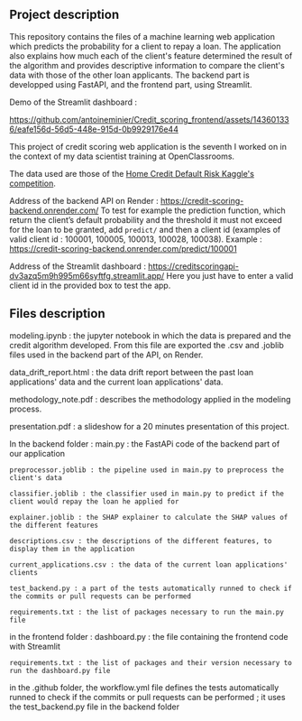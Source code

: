 ##  Project description

This repository contains the files of a machine learning web application which predicts the probability for a client to repay a loan. The application also explains how much each of the client's feature determined the result of the algorithm and provides descriptive information to compare the client's data with those of the other loan applicants. The backend part is developped using FastAPI, and the frontend part, using Streamlit.

Demo of the Streamlit dashboard :

https://github.com/antoineminier/Credit_scoring_frontend/assets/143601336/eafe156d-56d5-448e-915d-0b9929176e44

This project of credit scoring web application is the seventh I worked on in the context of my data scientist training at OpenClassrooms.

The data used are those of the [Home Credit Default Risk Kaggle's competition](https://www.kaggle.com/c/home-credit-default-risk/data).

Address of the backend API on Render : https://credit-scoring-backend.onrender.com/
To test for example the prediction function, which return the client’s default probability and the threshold it must not exceed for the loan to be granted, add `predict/` and then a client id (examples of valid client id : 100001, 100005, 100013, 100028, 100038).
Example : https://credit-scoring-backend.onrender.com/predict/100001

Address of the Streamlit dashboard : https://creditscoringapi-dv3azq5m9h995m66syftfg.streamlit.app/
Here you just have to enter a valid client id in the provided box to test the app.


## Files description

modeling.ipynb : the jupyter notebook in which the data is prepared and the credit algorithm developed. From this file are exported the .csv and .joblib files used in the backend part of the API, on Render.

data_drift_report.html : the data drift report between the past loan applications' data and the current loan applications' data.

methodology_note.pdf : describes the methodology applied in the modeling process.

presentation.pdf : a slideshow for a 20 minutes presentation of this project.

In the backend folder :
    main.py : the FastAPi code of the backend part of our application
    
    preprocessor.joblib : the pipeline used in main.py to preprocess the client's data
    
    classifier.joblib : the classifier used in main.py to predict if the client would repay the loan he applied for
    
    explainer.joblib : the SHAP explainer to calculate the SHAP values of the different features
    
    descriptions.csv : the descriptions of the different features, to display them in the application
    
    current_applications.csv : the data of the current loan applications' clients
    
    test_backend.py : a part of the tests automatically runned to check if the commits or pull requests can be performed
    
    requirements.txt : the list of packages necessary to run the main.py file

in the frontend folder :
    dashboard.py : the file containing the frontend code with Streamlit
    
    requirements.txt : the list of packages and their version necessary to run the dashboard.py file

in the .github folder, the workflow.yml file defines the tests automatically runned to check if the commits or pull requests can be performed ; it uses the test_backend.py file in the backend folder
